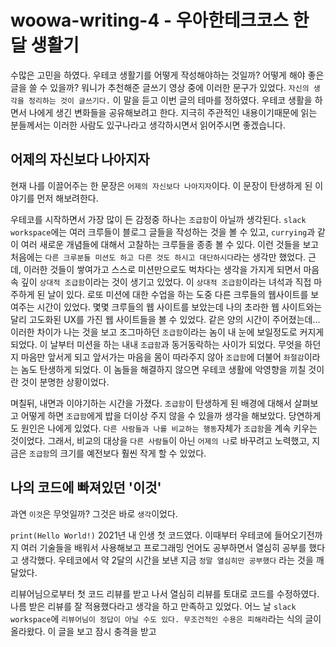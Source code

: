 # woowa-writing-4 - 우아한테크코스 한 달 생활기

수많은 고민을 하였다. 우테코 생활기를 어떻게 작성해야하는 것일까? 어떻게 해야 좋은 글을 쓸 수 있을까? 워니가 추천해준 글쓰기 영상 중에 이러한 문구가 있었다. `자신의 생각을 정리하는 것이 글쓰기다.` 이 말을 듣고 이번 글의 테마를 정하였다. 우테코 생활을 하면서 나에게 생긴 변화들을 공유해보려고 한다. 지극히 주관적인 내용이기때문에 읽는 분들께서는 이러한 사람도 있구나라고 생각하시면서 읽어주시면 좋겠습니다.

## 어제의 자신보다 나아지자

현재 나를 이끌어주는 한 문장은 `어제의 자신보다 나아지자`이다. 이 문장이 탄생하게 된 이야기를 먼저 해보려한다.

우테코를 시작하면서 가장 많이 든 감정중 하나는 `조급함`이 아닐까 생각된다. `slack workspace`에는 여러 크루들이 블로그 글들을 작성하는 것을 볼 수 있고, `currying`과 같이 여러 새로운 개념들에 대해서 고찰하는 크루들을 종종 볼 수 있다. 이런 것들을 보고 처음에는 `다른 크루분들 미션도 하고 다른 것도 하시고 대단하시다`라는 생각만 했었다. 근데, 이러한 것들이 쌓여가고 스스로 미션만으로도 벅차다는 생각을 가지게 되면서 마음 속 깊이 `상대적 조급함`이라는 것이 생기고 있었다. 이 `상대적 조급함`이라는 녀석과 직접 마주하게 된 날이 있다. 로또 미션에 대한 수업을 하는 도중 다른 크루들의 웹사이트를 보여주는 시간이 있었다. 몇몇 크루들의 웹 사이트를 보았는데 나의 초라한 웹 사이트와는 달리 고도화된 UX를 가진 웹 사이트들을 볼 수 있었다. 같은 양의 시간이 주어졌는데...이러한 차이가 나는 것을 보고 조그마하던 `조급함`이라는 놈이 내 눈에 보일정도로 커지게 되었다. 이 날부터 미션을 하는 내내 `조급함`과 동거동락하는 사이가 되었다. 무엇을 하던지 마음만 앞서게 되고 앞서가는 마음을 몸이 따라주지 않아 `조급함`에 더불어 `좌절감`이라는 놈도 탄생하게 되었다. 이 놈들을 해결하지 않으면 우테코 생활에 악영향을 끼칠 것이란 것이 분명한 상황이었다.

며칠뒤, 내면과 이야기하는 시간을 가졌다. `조급함`이 탄생하게 된 배경에 대해서 살펴보고 어떻게 하면 `조급함`에게 밥을 더이상 주지 않을 수 있을까 생각을 해보았다. 당연하게도 원인은 나에게 있었다. `다른 사람들과 나를 비교하는 행동`자체가 `조급함`을 계속 키우는 것이었다. 그래서, 비교의 대상을 `다른 사람들`이 아닌 `어제의 나`로 바꾸려고 노력했고, 지금은 `조급함`의 크기를 예전보다 훨씬 작게 할 수 있었다.

## 나의 코드에 빠져있던 '이것'

과연 `이것`은 무엇일까? 그것은 바로 `생각`이었다.

`print(Hello World!)` 2021년 내 인생 첫 코드였다. 이때부터 우테코에 들어오기전까지 여러 기술들을 배워서 사용해보고 프로그래밍 언어도 공부하면서 열심히 공부를 했다고 생각했다. 우테코에서 약 2달의 시간을 보낸 지금 `정말 열심히만 공부했다` 라는 것을 깨달았다.

리뷰어님으로부터 첫 코드 리뷰를 받고 나서 열심히 리뷰를 토대로 코드를 수정하였다. 나름 받은 리뷰를 잘 적용했다라고 생각을 하고 만족하고 있었다. 어느 날 `slack workspace`에 `리뷰어님이 정답이 아닐 수도 있다. 무조건적인 수용은 피해라`라는 식의 글이 올라왔다. 이 글을 보고 잠시 충격을 받고
